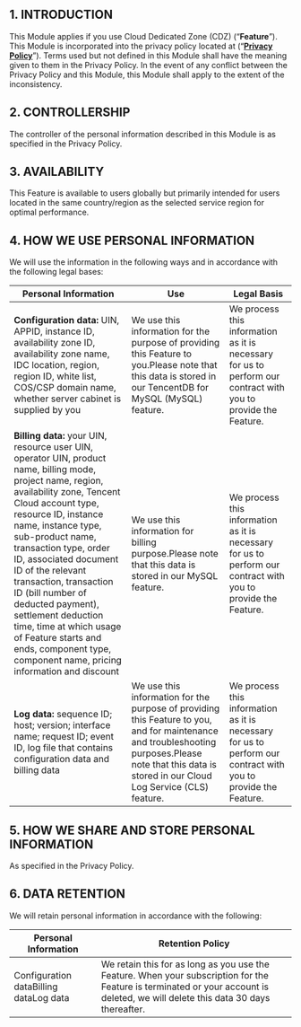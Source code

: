 ## 1. INTRODUCTION

This Module applies if you use Cloud Dedicated Zone (CDZ) (“**Feature**”). This Module is incorporated into the privacy policy located at  (“**[Privacy Policy](https://intl.cloud.tencent.com/document/product/301/17345)**”). Terms used but not defined in this Module shall have the meaning given to them in the Privacy Policy. In the event of any conflict between the Privacy Policy and this Module, this Module shall apply to the extent of the inconsistency.

## 2. CONTROLLERSHIP

The controller of the personal information described in this Module is as specified in the Privacy Policy.

## 3. AVAILABILITY

This Feature is available to users globally but primarily intended for users located in the same country/region as the selected service region for optimal performance.

## 4. HOW WE USE PERSONAL INFORMATION

We will use the information in the following ways and in accordance with the following legal bases:

| **Personal Information**                                     | **Use**                                                      | **Legal Basis**                                              |
| ------------------------------------------------------------ | ------------------------------------------------------------ | ------------------------------------------------------------ |
| **Configuration data:** UIN, APPID,  instance ID, availability zone ID, availability zone name, IDC location, region, region ID, white list, COS/CSP domain name, whether server cabinet is supplied by you | We use this information for the purpose of providing this Feature to you.Please note that this data is stored in our TencentDB for MySQL (MySQL) feature. | We process this information as it is necessary for us to perform our contract with you to provide the Feature. |
| **Billing data:** your UIN, resource user UIN, operator UIN, product name, billing mode, project name, region, availability zone, Tencent Cloud account type, resource ID, instance name, instance type, sub-product name, transaction type, order ID, associated document ID of the relevant transaction, transaction ID (bill number of deducted payment), settlement deduction time, time at which usage of Feature starts and ends, component type, component name, pricing information and discount | We use this information for billing purpose.Please note that this data is stored in our MySQL feature. | We process this information as it is necessary for us to perform our contract with you to provide the Feature. |
| **Log data:** sequence ID; host; version; interface name; request ID; event ID, log file that contains configuration data and billing data | We use this information for the purpose of providing this Feature to you, and for maintenance and troubleshooting purposes.Please note that this data is stored in our Cloud Log Service (CLS) feature. | We process this information as it is necessary for us to perform our contract with you to provide the Feature. |

## 5. HOW WE SHARE AND STORE PERSONAL INFORMATION

As specified in the Privacy Policy.

## 6. DATA RETENTION

We will retain personal information in accordance with the following:

| **Personal Information**               | **Retention Policy**                                         |
| -------------------------------------- | ------------------------------------------------------------ |
| Configuration dataBilling dataLog data | We retain this for as long as you use the Feature. When your subscription for the Feature is terminated or your account is deleted, we will delete this data 30 days thereafter. |